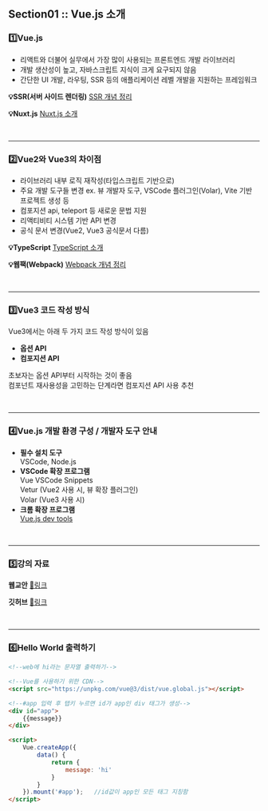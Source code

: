 
## Section01 :: Vue.js 소개

### 1️⃣Vue.js
- 리액트와 더불어 실무에서 가장 많이 사용되는 프론트엔드 개발 라이브러리
- 개발 생산성이 높고, 자바스크립트 지식이 크게 요구되지 않음
- 간단한 UI 개발, 라우팅, SSR 등의 애플리케이션 레벨 개발을 지원하는 프레임워크

**💡SSR(서버 사이드 렌더링)**
[SSR 개념 정리](https://joshua1988.github.io/vue-camp/nuxt/ssr.html)

**💡Nuxt.js**
[Nuxt.js 소개](https://joshua1988.github.io/vue-camp/nuxt/intro.html)

<br>

---

### 2️⃣Vue2와 Vue3의 차이점
- 라이브러리 내부 로직 재작성(타입스크립트 기반으로)
- 주요 개발 도구들 변경
	ex. 뷰 개발자 도구, VSCode 플러그인(Volar), Vite 기반 프로젝트 생성 등
- 컴포지션 api, teleport 등 새로운 문법 지원
- 리액티비티 시스템 기반 API 변경
- 공식 문서 변경(Vue2, Vue3 공식문서 다름)

**💡TypeScript**
[TypeScript 소개](https://joshua1988.github.io/ts/why-ts.html#%ED%83%80%EC%9E%85%EC%8A%A4%ED%81%AC%EB%A6%BD%ED%8A%B8%EB%9E%80)

**💡웹팩(Webpack)**
[Webpack 개념 정리](https://joshua1988.github.io/webpack-guide/webpack/what-is-webpack.html
)

<br>

---

### 3️⃣Vue3 코드 작성 방식
Vue3에서는 아래 두 가지 코드 작성 방식이 있음
- **옵션 API**
- **컴포지션 API**

초보자는 옵션 API부터 시작하는 것이 좋음<br>
컴포넌트 재사용성을 고민하는 단계라면 컴포지션 API 사용 추천

<br>

---

### 4️⃣Vue.js 개발 환경 구성 / 개발자 도구 안내
- **필수 설치 도구**
<br>VSCode, Node.js
- **VSCode 확장 프로그램**
<br>Vue VSCode Snippets
<br>Vetur (Vue2 사용 시, 뷰 확장 플러그인)
<br>Volar (Vue3 사용 시)
- **크롬 확장 프로그램**
<br>[Vue.js dev tools](https://chromewebstore.google.com/detail/vuejs-devtools/nhdogjmejiglipccpnnnanhbledajbpd) 

<br>

---

### 5️⃣강의 자료
**웹교안** 
[🔗링크](https://joshua1988.github.io/vue-camp/)

**깃허브**
[🔗링크](https://github.com/joshua1988/learn-vue-js)

<br>

---

### 6️⃣Hello World 출력하기
```html
<!--web에 hi라는 문자열 출력하기-->

<!--Vue를 사용하기 위한 CDN-->
<script src="https://unpkg.com/vue@3/dist/vue.global.js"></script>

<!--#app 입력 후 탭키 누르면 id가 app인 div 태그가 생성-->
<div id="app">
    {{message}}
</div>

<script>
    Vue.createApp({
        data() {
            return {
                message: 'hi'
            }
        }
    }).mount('#app');   //id값이 app인 모든 태그 지칭함
</script>
```
